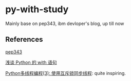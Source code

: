 # py-with-study
Mainly base on pep343, ibm devloper's blog, up till now 




References
-----------------------

[pep343](https://www.python.org/dev/peps/pep-0343/)

[浅谈 Python 的 with 语句](http://www.ibm.com/developerworks/cn/opensource/os-cn-pythonwith/index.html)

[Python多线程编程(3): 使用互斥锁同步线程](http://www.cnblogs.com/holbrook/archive/2012/03/04/2378947.html): quite inspiring.
